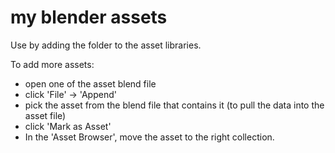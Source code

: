 # my blender assets

Use by adding the folder to the asset libraries.

To add more assets:

- open one of the asset blend file
- click 'File' -> 'Append'
- pick the asset from the blend file that contains it (to pull the data into the asset file)
- click 'Mark as Asset'
- In the 'Asset Browser', move the asset to the right collection.
